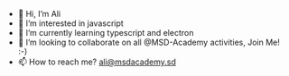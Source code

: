 - 👋 Hi, I’m Ali
- 👀 I’m interested in javascript
- 🌱 I’m currently learning typescript and electron
- 💞️ I’m looking to collaborate on all @MSD-Academy activities, Join Me! :-)
- 📫 How to reach me? ali@msdacademy.sd

<!---
hola14/hola14 is a ✨ special ✨ repository because its `README.md` (this file) appears on your GitHub profile.
You can click the Preview link to take a look at your changes.
--->
